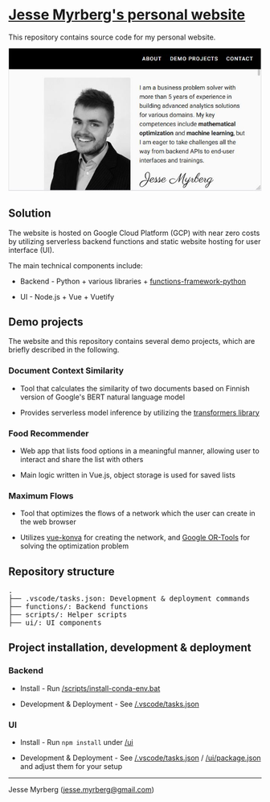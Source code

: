 # [Jesse Myrberg's personal website](https://storage.googleapis.com/jmyrberg/index.html)

This repository contains source code for my personal website.

![Website screenshot](/docs/screenshot.jpg)

## Solution

The website is hosted on Google Cloud Platform (GCP) with near zero costs by utilizing serverless backend functions and static website hosting for user interface (UI).

The main technical components include:

* Backend - Python + various libraries + [functions-framework-python](https://github.com/GoogleCloudPlatform/functions-framework-python)

* UI - Node.js + Vue + Vuetify

## Demo projects

The website and this repository contains several demo projects, which are briefly described in the following.

### Document Context Similarity

* Tool that calculates the similarity of two documents based on Finnish version of Google's BERT natural language model

* Provides serverless model inference by utilizing the [transformers library](https://github.com/huggingface/transformers)

### Food Recommender

* Web app that lists food options in a meaningful manner, allowing user to interact and share the list with others

* Main logic written in Vue.js, object storage is used for saved lists

### Maximum Flows

* Tool that optimizes the flows of a network which the user can create in the web browser

* Utilizes [vue-konva](https://github.com/konvajs/vue-konva) for creating the network, and [Google OR-Tools](https://developers.google.com/optimization) for solving the optimization problem

## Repository structure

<pre>
.
├── .vscode/tasks.json: Development & deployment commands
├── functions/: Backend functions
├── scripts/: Helper scripts
├── ui/: UI components
</pre>

## Project installation, development & deployment

### Backend

* Install - Run [/scripts/install-conda-env.bat](/scripts/install-conda-env.bat)

* Development & Deployment - See [/.vscode/tasks.json](/.vscode/tasks.json)

### UI

* Install - Run `npm install` under [/ui](/ui)

* Development & Deployment - See [/.vscode/tasks.json](/.vscode/tasks.json) / [/ui/package.json](/ui/package.json) and adjust them for your setup

---
Jesse Myrberg (jesse.myrberg@gmail.com)
